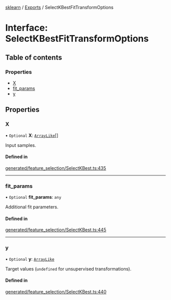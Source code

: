 [sklearn](../readme.md) / [Exports](../modules.md) / SelectKBestFitTransformOptions

# Interface: SelectKBestFitTransformOptions

## Table of contents

### Properties

- [X](SelectKBestFitTransformOptions.md#x)
- [fit\_params](SelectKBestFitTransformOptions.md#fit_params)
- [y](SelectKBestFitTransformOptions.md#y)

## Properties

### X

• `Optional` **X**: [`ArrayLike`](../modules.md#arraylike)[]

Input samples.

#### Defined in

[generated/feature_selection/SelectKBest.ts:435](https://github.com/transitive-bullshit/scikit-learn-ts/blob/367336a/packages/sklearn/src/generated/feature_selection/SelectKBest.ts#L435)

___

### fit\_params

• `Optional` **fit\_params**: `any`

Additional fit parameters.

#### Defined in

[generated/feature_selection/SelectKBest.ts:445](https://github.com/transitive-bullshit/scikit-learn-ts/blob/367336a/packages/sklearn/src/generated/feature_selection/SelectKBest.ts#L445)

___

### y

• `Optional` **y**: [`ArrayLike`](../modules.md#arraylike)

Target values (`undefined` for unsupervised transformations).

#### Defined in

[generated/feature_selection/SelectKBest.ts:440](https://github.com/transitive-bullshit/scikit-learn-ts/blob/367336a/packages/sklearn/src/generated/feature_selection/SelectKBest.ts#L440)
